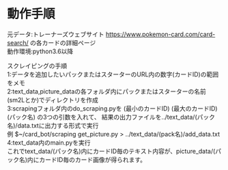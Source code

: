 # 動作手順
元データ:トレーナーズウェブサイト https://www.pokemon-card.com/card-search/ の各カードの詳細ページ  
動作環境:python3.6以降

スクレイピングの手順  
1:データを追加したいパックまたはスターターのURL内の数字(カードID)の範囲をメモ  
2:text_data,picture_dataの各フォルダ内にパックまたはスターターの名前(sm2Lとか)でディレクトリを作成  
3:scrapingフォルダ内のdo_scraping.pyを (最小のカードID) (最大のカードID) (パック名) の3つの引数を入れて、
結果の出力ファイルを../text_data/(パック名)/data.txtに出力する形式で実行  
例 $~/card_bot/scraping get_picture.py > ../text_data/(pack名)/add_data.txt  
4:text_data内のmain.pyを実行  
これでtext_data/(パック名)内にカードID毎のテキスト内容が、picture_data/(パック名)内にカードID毎のカード画像が得られます。
